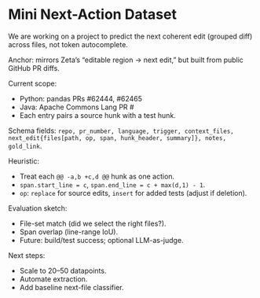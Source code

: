 # Mini Next-Action Dataset

We are working on a project to predict the next coherent edit (grouped diff) across files, not token autocomplete.

Anchor: mirrors Zeta’s “editable region → next edit,” but built from public GitHub PR diffs.

Current scope:
- Python: pandas PRs #62444, #62465
- Java: Apache Commons Lang PR #<num>
- Each entry pairs a source hunk with a test hunk.

Schema fields: `repo, pr_number, language, trigger, context_files, next_edit{files[path, op, span, hunk_header, summary]}, notes, gold_link`.

Heuristic:
- Treat each `@@ -a,b +c,d @@` hunk as one action.
- `span.start_line = c`, `span.end_line = c + max(d,1) - 1`.
- `op`: `replace` for source edits, `insert` for added tests (adjust if deletion).

Evaluation sketch:
- File-set match (did we select the right files?).
- Span overlap (line-range IoU).
- Future: build/test success; optional LLM-as-judge.

Next steps:
- Scale to 20–50 datapoints.
- Automate extraction.
- Add baseline next-file classifier.

